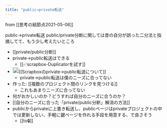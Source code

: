 ```yaml
---
title: "public→private転送"
---
```


from [[思考の結節点2021-05-06]]

public→private転送
public/private分断に関しては昔の自分が誤った二分法と指摘してて、もう少し考えたいところ
- [[private/public分断]]
- private→public転送はできる
    - [[✅scrapbox-Duplicatorを試す]]
- <img src='https://scrapbox.io/api/pages/nishio/nisbot/icon' alt='nisbot.icon' height="19.5"/>[[Scrapboxのprivate→public転送について]]
    - private→public転送は僕のニーズに合ってない
- 作った: [[複数のプロジェクト間のリンクを見つける]]
    - これもあまりニーズに合ってない
- 何がおかしいのか？どうすれば自分のニーズに合うのか？
- [[自分のニーズに合った「private/public分断」解消の方法]]
- publicからprivateに上書き転送し、publicページはprivateプロジェクトの中では更新しない、手軽に鍵ページを作れる手段を用意する、で良さそう
    - [[to🔒]]
